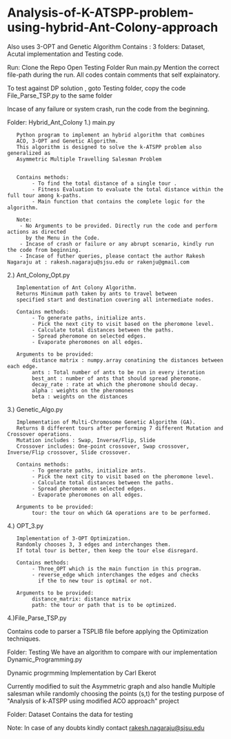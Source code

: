 # Analysis-of-K-ATSPP-problem-using-hybrid-Ant-Colony-approach
Also uses 3-OPT and Genetic Algorithm
Contains : 3 folders: Dataset, Acutal implementation and Testing code.

Run:
 Clone the Repo
 Open Testing Folder
 Run main.py
 Mention the correct file-path during the run. All codes contain comments that self explainatory.
 
 To test against DP solution , goto Testing folder, copy the code File_Parse_TSP.py to the same folder
 
 Incase of any failure or system crash, run the code from the beginning.

Folder: Hybrid_Ant_Colony
1.) main.py

       Python program to implement an hybrid algorithm that combines
       ACO, 3-OPT and Genetic Algorithm.
       This algorithm is designed to solve the k-ATSPP problem also generalized as
       Asymmetric Multiple Travelling Salesman Problem

       
       Contains methods: 
            - To find the total distance of a single tour .
            - Fitness Evaluation to evaluate the total distance within the full tour among k-paths.    
            - Main function that contains the complete logic for the algorithm.
       
       Note: 
        - No Arguments to be provided. Directly run the code and perform actions as directed
          by the Menu in the Code.     
        - Incase of crash or failure or any abrupt scenario, kindly run the code from beginning.
        - Incase of futher queries, please contact the author Rakesh Nagaraju at : rakesh.nagaraju@sjsu.edu or rakenju@gmail.com

2.) Ant_Colony_Opt.py

       Implementation of Ant Colony Algorithm.
       Returns Minimum path taken by ants to travel between 
       specified start and destination covering all intermediate nodes.
       
       Contains methods: 
            - To generate paths, initialize ants.
            - Pick the next city to visit based on the pheromone level.    
            - Calculate total distances between the paths.
            - Spread pheromone on selected edges.
            - Evaporate pheromones on all edges.
       
       Arguments to be provided:
            distance matrix : numpy.array conatining the distances between each edge.
            ants : Total number of ants to be run in every iteration
            best_ant : number of ants that should spread pheromone.
            decay_rate : rate at which the pheromone should decay.
            alpha : weights on the pheromones
            beta : weights on the distances       

3.) Genetic_Algo.py

       Implementation of Multi-Chromosome Genetic Algorithm (GA).
       Returns 8 different tours after performing 7 different Mutation and Crossover operations. 
       Mutation includes : Swap, Inverse/Flip, Slide
       Crossover includes: One-point crossover, Swap crossover, Inverse/Flip crossover, Slide crossover.
       
       Contains methods: 
            - To generate paths, initialize ants.
            - Pick the next city to visit based on the pheromone level.    
            - Calculate total distances between the paths.
            - Spread pheromone on selected edges.
            - Evaporate pheromones on all edges.
       
       Arguments to be provided:
            tour: the tour on which GA operations are to be performed.      


4.) OPT_3.py

       Implementation of 3-OPT Optimization.
       Randomly chooses 3, 3 edges and interchanges them. 
       If total tour is better, then keep the tour else disregard. 
       
       Contains methods: 
            - Three_OPT which is the main function in this program.
            - reverse_edge which interchanges the edges and checks 
              if the to new tour is optimal or not. 
       
       Arguments to be provided:
            distance_matrix: distance matrix    
            path: the tour or path that is to be optimized.     


4.)File_Parse_TSP.py

Contains code to parser a TSPLIB file before applying the Optimization techniques.


Folder: Testing 
We have an algorithm to compare with our implementation
Dynamic_Programming.py

Dynamic progrmming Implementation by Carl Ekerot

Currently modified to suit the Asymmetric graph and also handle Multiple salesman
while randomly choosing the points (s,t) for the testing purpose of 
"Analysis of k-ATSPP using modified ACO approach" project


Folder: Dataset 
Contains the data for testing

 Note: In case of any doubts kindly contact rakesh.nagaraju@sjsu.edu

